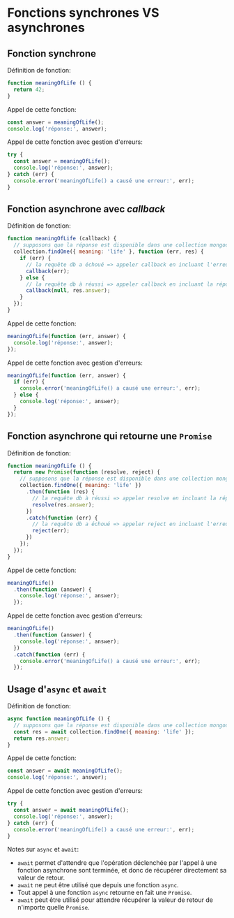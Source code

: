 # Fonctions synchrones VS asynchrones

## Fonction synchrone

Définition de fonction:

```js
function meaningOfLife () {
  return 42;
}
```

Appel de cette fonction:

```js
const answer = meaningOfLife();
console.log('réponse:', answer);
```

Appel de cette fonction avec gestion d'erreurs:

```js
try {
  const answer = meaningOfLife();
  console.log('réponse:', answer);
} catch (err) {
  console.error('meaningOfLife() a causé une erreur:', err);
}
```

## Fonction asynchrone avec *callback*

Définition de fonction:

```js
function meaningOfLife (callback) {
  // supposons que la réponse est disponible dans une collection mongodb
  collection.findOne({ meaning: 'life' }, function (err, res) {
    if (err) {
      // la requête db a échoué => appeler callback en incluant l'erreur
      callback(err);
    } else {
      // la requête db à réussi => appeler callback en incluant la réponse
      callback(null, res.answer);
    }
  });
}
```

Appel de cette fonction:

```js
meaningOfLife(function (err, answer) {
  console.log('réponse:', answer);
});
```

Appel de cette fonction avec gestion d'erreurs:

```js
meaningOfLife(function (err, answer) {
  if (err) {
    console.error('meaningOfLife() a causé une erreur:', err);
  } else {
    console.log('réponse:', answer);
  }
});
```

## Fonction asynchrone qui retourne une `Promise`

Définition de fonction:

```js
function meaningOfLife () {
  return new Promise(function (resolve, reject) {
    // supposons que la réponse est disponible dans une collection mongodb
    collection.findOne({ meaning: 'life' })
      .then(function (res) {
        // la requête db à réussi => appeler resolve en incluant la réponse
        resolve(res.answer);
      })
      .catch(function (err) {
        // la requête db a échoué => appeler reject en incluant l'erreur
        reject(err);
      })
    });
  });
}
```

Appel de cette fonction:

```js
meaningOfLife()
  .then(function (answer) {
    console.log('réponse:', answer);
  });
```

Appel de cette fonction avec gestion d'erreurs:

```js
meaningOfLife()
  .then(function (answer) {
    console.log('réponse:', answer);
  })
  .catch(function (err) {
    console.error('meaningOfLife() a causé une erreur:', err);
  });
```

## Usage d'`async` et `await`

Définition de fonction:

```js
async function meaningOfLife () {
  // supposons que la réponse est disponible dans une collection mongodb
  const res = await collection.findOne({ meaning: 'life' });
  return res.answer;
}
```

Appel de cette fonction:

```js
const answer = await meaningOfLife();
console.log('réponse:', answer);
```

Appel de cette fonction avec gestion d'erreurs:

```js
try {
  const answer = await meaningOfLife();
  console.log('réponse:', answer);
} catch (err) {
  console.error('meaningOfLife() a causé une erreur:', err);
}
```

Notes sur `async` et `await`:

- `await` permet d'attendre que l'opération déclenchée par l'appel à une fonction asynchrone sont terminée, et donc de récupérer directement sa valeur de retour.
- `await` ne peut être utilisé que depuis une fonction `async`.
- Tout appel à une fonction `async` retourne en fait une `Promise`.
- `await` peut être utilisé pour attendre récupérer la valeur de retour de n'importe quelle `Promise`.
